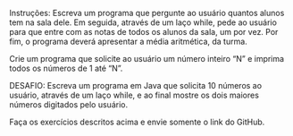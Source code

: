 Instruções: 
Escreva um programa que pergunte ao usuário quantos alunos tem na sala dele. Em seguida, através de um laço while, pede ao usuário para que entre com as notas de todos os alunos da sala, um por vez. Por fim, o programa deverá apresentar a média aritmética, da turma.

Crie um programa que solicite ao usuário um número inteiro “N” e imprima todos os números de 1 até “N”.

DESAFIO:
Escreva um programa em Java que solicita 10 números ao usuário, através de um laço while, e ao final mostre os dois maiores números digitados pelo usuário.

Faça os exercícios descritos acima e envie somente o link do GitHub.
